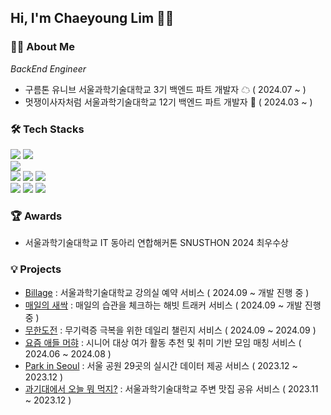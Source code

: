 ## Hi,   I'm Chaeyoung Lim  🙌🏼

### 🙋‍♀️ About Me
_BackEnd Engineer_
- 구름톤 유니브 서울과학기술대학교 3기 백엔드 파트 개발자 ☁ ( 2024.07 ~ )
- 멋쟁이사자처럼 서울과학기술대학교 12기 백엔드 파트 개발자 🦁 ( 2024.03 ~ )

### 🛠 Tech Stacks 
![](https://img.shields.io/badge/Java-ED8B00?style=for-the-badge&logo=openjdk&logoColor=white)
![](https://img.shields.io/badge/Spring-6DB33F?style=for-the-badge&logo=spring&logoColor=white)<br>
![](https://img.shields.io/badge/Python-14354C?style=for-the-badge&logo=python&logoColor=white)<br>
![](https://img.shields.io/badge/JavaScript-F7DF1E?style=for-the-badge&logo=JavaScript&logoColor=white)
![](https://img.shields.io/badge/React-20232A?style=for-the-badge&logo=react&logoColor=61DAFB)
![](https://img.shields.io/badge/Node.js-43853D?style=for-the-badge&logo=node.js&logoColor=white)<br>
![](https://img.shields.io/badge/MySQL-005C84?style=for-the-badge&logo=mysql&logoColor=white)
![](https://img.shields.io/badge/redis-%23DD0031.svg?&style=for-the-badge&logo=redis&logoColor=white)
![](https://img.shields.io/badge/MongoDB-4EA94B?style=for-the-badge&logo=mongodb&logoColor=white)


### 🏆 Awards
- 서울과학기술대학교 IT 동아리 연합해커톤 SNUSTHON 2024 최우수상

### 💡 Projects
- [Billage](https://github.com/9oormthonUniv-seoultech/PROJECT_TEAM_APP_BE0) : 서울과학기술대학교 강의실 예약 서비스 ( 2024.09 ~ 개발 진행 중 )
- [매일의 새싹](https://github.com/chaeyoungeee/Daily-Sprout) : 매일의 습관을 체크하는 해빗 트래커 서비스 ( 2024.09 ~ 개발 진행 중 )
- [무한도전](https://github.com/SNUSTHON/TEAM3_BE) : 무기력증 극복을 위한 데일리 챌린지 서비스 ( 2024.09 ~ 2024.09 )
- [요즘 애들 머햐](https://github.com/LIKELION-TEAM4-HACKATHON/back-end) : 시니어 대상 여가 활동 추천 및 취미 기반 모임 매칭 서비스 ( 2024.06 ~ 2024.08 )
- [Park in Seoul](https://github.com/chaeyoungeee/Park-In-Seoul) : 서울 공원 29곳의 실시간 데이터 제공 서비스 ( 2023.12 ~ 2023.12 )
- [과기대에서 오늘 뭐 먹지?](https://github.com/chaeyoungeee/ST-What-To-Eat) : 서울과학기술대학교 주변 맛집 공유 서비스 ( 2023.11 ~ 2023.12 )
